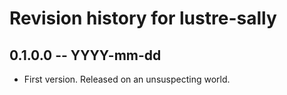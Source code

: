 # Revision history for lustre-sally

## 0.1.0.0 -- YYYY-mm-dd

* First version. Released on an unsuspecting world.
